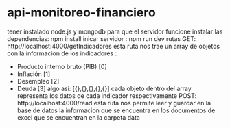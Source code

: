 # api-monitoreo-financiero
tener instalado node.js y mongodb 
para que el servidor funcione instalar las dependencias: npm install
inicar servidor : npm run dev
rutas
GET: http://localhost:4000/getIndicadores
esta ruta nos trae  un array de objetos con la informacion de los indicadores :
- Producto interno bruto (PIB) [0]
- Inflación [1]
- Desempleo [2]
- Deuda [3]
algo asi: [{},{},{},{},{}]
cada objeto dentro del array representa los datos de cada indicador respectivamente 
POST: http://localhost:4000/read
esta ruta nos permite leer y guardar en la base de datos la informacion que se encuentra en los documentos de excel que se encuentran en la carpeta data
